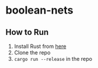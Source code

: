 # boolean-nets

## How to Run
1. Install Rust from [here](https://www.rust-lang.org/tools/install)
2. Clone the repo
3. ```cargo run --release```  in the repo
